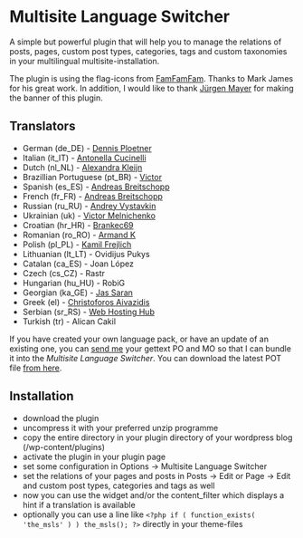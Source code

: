 # Multisite Language Switcher

A simple but powerful plugin that will help you to manage the relations of posts, pages, custom post types, categories, tags and custom taxonomies in your multilingual multisite-installation.

The plugin is using the flag-icons from [FamFamFam](http://famfamfam.com). Thanks to Mark James for his great work. In addition, I would like to thank [Jürgen Mayer](http://designetage.com/) for making the banner of this plugin.

## Translators

*  German (de_DE) - [Dennis Ploetner](http://www.urlaub-und-reisen.net) 
*  Italian (it_IT) - [Antonella Cucinelli](http://www.freely.de)
*  Dutch (nl_NL) - [Alexandra Kleijn](http://www.buurtaal.de/) 
*  Brazillian Portuguese (pt_BR) - [Victor](http://www.coolweb.com.br/)
*  Spanish (es_ES) - [Andreas Breitschopp](http://www.ab-weblog.com/en/) 
*  French (fr_FR) - [Andreas Breitschopp](http://www.ab-tools.com/en/)
*  Russian (ru_RU) - [Andrey Vystavkin](http://j4vk.com/)
*  Ukrainian (uk) - [Victor Melnichenko](http://worm.org.ua/)
*  Croatian (hr_HR) - [Brankec69](https://github.com/Brankec69)
*  Romanian (ro_RO) - [Armand K](http://caveatlector.eu/)
*  Polish (pl_PL) - [Kamil Frejlich](http://www.mojito-networks.com/)
*  Lithuanian (lt_LT) - Ovidijus Pukys
*  Catalan (ca_ES) - Joan López
*  Czech (cs_CZ) - Rastr
*  Hungarian (hu_HU) - RobiG
*  Georgian (ka_GE) - [Jas Saran](http://www.gwebpro.com/)
*  Greek (el) - [Christoforos Aivazidis](http://www.aivazidis.org/)
*  Serbian (sr_RS) - [Web Hosting Hub](http://www.webhostinghub.com/)
*  Turkish (tr) - Alican Cakil

If you have created your own language pack, or have an update of an existing one, you can [send me](mailto:re@lloc.de) your gettext PO and MO so that I can bundle it into the _Multisite Language Switcher_. You can download the latest POT file [from here](http://plugins.svn.wordpress.org/multisite-language-switcher/trunk/languages/default.pot).

## Installation

*  download the plugin
*  uncompress it with your preferred unzip programme
*  copy the entire directory in your plugin directory of your wordpress blog (/wp-content/plugins)
*  activate the plugin in your plugin page
*  set some configuration in Options -> Multisite Language Switcher
*  set the relations of your pages and posts in Posts -> Edit or Page -> Edit and custom post types, categories and tags as well 
*  now you can use the widget and/or the content_filter which displays a hint if a translation is available
*  optionally you can use a line like `<?php if ( function_exists( 'the_msls' ) ) the_msls(); ?>` directly in your theme-files

